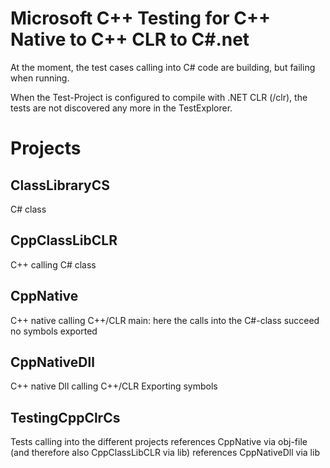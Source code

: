 Microsoft C++ Testing for C++ Native to C++ CLR to C#.net
=========================================================

At the moment, the test cases calling into C# code are building, but failing when running. 

When the Test-Project is configured to compile with .NET CLR (/clr), the tests are not discovered any more in the TestExplorer. 


Projects
========

ClassLibraryCS
--------------
C# class

CppClassLibCLR
--------------
C++ calling C# class

CppNative
---------
C++ native calling C++/CLR
main: here the calls into the C#-class succeed
no symbols exported

CppNativeDll
------------
C++ native Dll calling C++/CLR
Exporting symbols

TestingCppClrCs
---------------
Tests calling into the different projects
references CppNative via obj-file (and therefore also CppClassLibCLR via lib)
references CppNativeDll via lib




